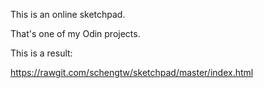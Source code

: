 This is an online sketchpad.

That's one of my Odin projects.

This is a result:

https://rawgit.com/schengtw/sketchpad/master/index.html
